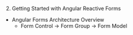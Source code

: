 2. Getting Started with Angular Reactive Forms
  - Angular Forms Architecture Overview
    - Form Control -> Form Group -> Form Model